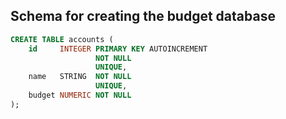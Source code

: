 ## Schema for creating the budget database

```sql
CREATE TABLE accounts (
    id     INTEGER PRIMARY KEY AUTOINCREMENT
                   NOT NULL
                   UNIQUE,
    name   STRING  NOT NULL
                   UNIQUE,
    budget NUMERIC NOT NULL
);
```